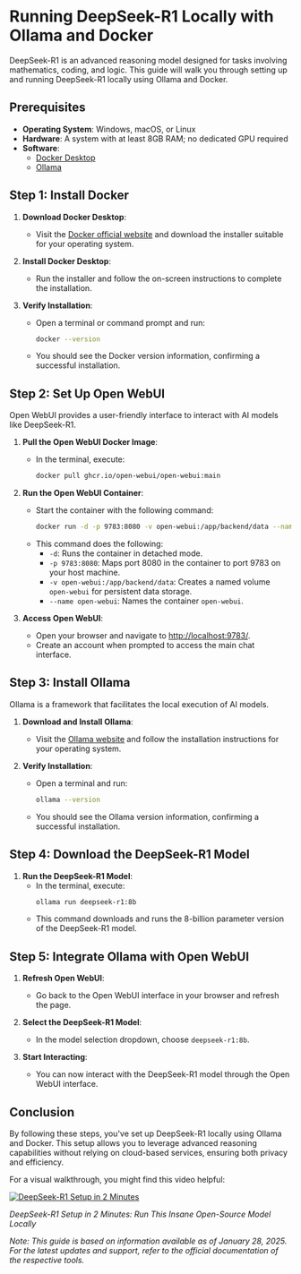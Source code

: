 # Running DeepSeek-R1 Locally with Ollama and Docker

DeepSeek-R1 is an advanced reasoning model designed for tasks involving mathematics, coding, and logic. This guide will walk you through setting up and running DeepSeek-R1 locally using Ollama and Docker.

## Prerequisites

- **Operating System**: Windows, macOS, or Linux
- **Hardware**: A system with at least 8GB RAM; no dedicated GPU required
- **Software**:
  - [Docker Desktop](https://www.docker.com/)
  - [Ollama](https://ollama.com/)

## Step 1: Install Docker

1. **Download Docker Desktop**:
   - Visit the [Docker official website](https://www.docker.com/products/docker-desktop) and download the installer suitable for your operating system.

2. **Install Docker Desktop**:
   - Run the installer and follow the on-screen instructions to complete the installation.

3. **Verify Installation**:
   - Open a terminal or command prompt and run:
     ```bash
     docker --version
     ```
   - You should see the Docker version information, confirming a successful installation.

## Step 2: Set Up Open WebUI

Open WebUI provides a user-friendly interface to interact with AI models like DeepSeek-R1.

1. **Pull the Open WebUI Docker Image**:
   - In the terminal, execute:
     ```bash
     docker pull ghcr.io/open-webui/open-webui:main
     ```

2. **Run the Open WebUI Container**:
   - Start the container with the following command:
     ```bash
     docker run -d -p 9783:8080 -v open-webui:/app/backend/data --name open-webui ghcr.io/open-webui/open-webui:main
     ```
   - This command does the following:
     - `-d`: Runs the container in detached mode.
     - `-p 9783:8080`: Maps port 8080 in the container to port 9783 on your host machine.
     - `-v open-webui:/app/backend/data`: Creates a named volume `open-webui` for persistent data storage.
     - `--name open-webui`: Names the container `open-webui`.

3. **Access Open WebUI**:
   - Open your browser and navigate to [http://localhost:9783/](http://localhost:9783/).
   - Create an account when prompted to access the main chat interface.

## Step 3: Install Ollama

Ollama is a framework that facilitates the local execution of AI models.

1. **Download and Install Ollama**:
   - Visit the [Ollama website](https://ollama.com/) and follow the installation instructions for your operating system.

2. **Verify Installation**:
   - Open a terminal and run:
     ```bash
     ollama --version
     ```
   - You should see the Ollama version information, confirming a successful installation.

## Step 4: Download the DeepSeek-R1 Model

1. **Run the DeepSeek-R1 Model**:
   - In the terminal, execute:
     ```bash
     ollama run deepseek-r1:8b
     ```
   - This command downloads and runs the 8-billion parameter version of the DeepSeek-R1 model.

## Step 5: Integrate Ollama with Open WebUI

1. **Refresh Open WebUI**:
   - Go back to the Open WebUI interface in your browser and refresh the page.

2. **Select the DeepSeek-R1 Model**:
   - In the model selection dropdown, choose `deepseek-r1:8b`.

3. **Start Interacting**:
   - You can now interact with the DeepSeek-R1 model through the Open WebUI interface.

## Conclusion

By following these steps, you've set up DeepSeek-R1 locally using Ollama and Docker. This setup allows you to leverage advanced reasoning capabilities without relying on cloud-based services, ensuring both privacy and efficiency.

For a visual walkthrough, you might find this video helpful:

[![DeepSeek-R1 Setup in 2 Minutes](https://img.youtube.com/vi/TpNwYA8Eqhk/0.jpg)](https://www.youtube.com/watch?v=TpNwYA8Eqhk)

*DeepSeek-R1 Setup in 2 Minutes: Run This Insane Open-Source Model Locally*

*Note: This guide is based on information available as of January 28, 2025. For the latest updates and support, refer to the official documentation of the respective tools.*